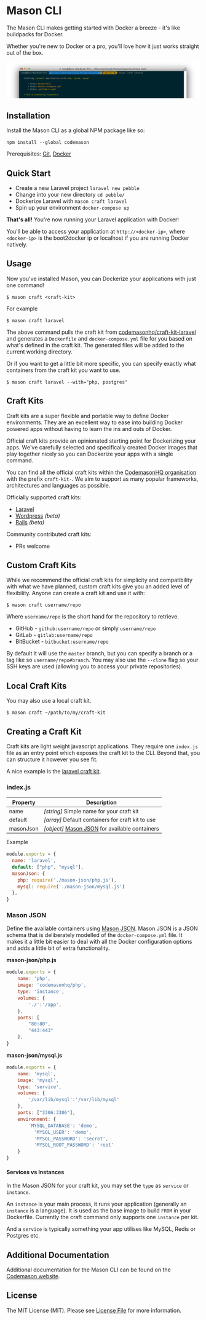 # Mason CLI

The Mason CLI makes getting started with Docker a breeze - it's like buildpacks for Docker.

Whether you're new to Docker or a pro, you'll love how it just works straight out of the box.

![mason-craft-command](craft-command.png)

## Installation
Install the Mason CLI as a global NPM package like so:
```
npm install --global codemason
```
Prerequisites: [Git](https://git-scm.com/downloads), [Docker](https://docs.docker.com/engine/installation/)

## Quick Start
- Create a new Laravel project  `laravel new pebble`
- Change into your new directory `cd pebble/` 
- Dockerize Laravel with `mason craft laravel`
- Spin up your environment `docker-compose up`

**That's all!** You're now running your Laravel application with Docker!

You'll be able to access your application at `http://<docker-ip>`, where `<docker-ip>` is the boot2docker ip or localhost if you are running Docker natively.

## Usage
Now you've installed Mason, you can Dockerize your applications with just one command!
```
$ mason craft <craft-kit>
```

For example
```
$ mason craft laravel
```
The above command pulls the craft kit from [codemasonhq/craft-kit-laravel](https://github.com/CodemasonHQ/craft-kit-laravel) and generates a `Dockerfile` and `docker-compose.yml` file for you based on what's defined in the craft kit. The generated files will be added to the current working directory.

Or if you want to get a little bit more specific, you can specify exactly what containers from the craft kit you want to use.
```
$ mason craft laravel --with="php, postgres"
```

## Craft Kits
Craft kits are a super flexible and portable way to define Docker environments. They are an excellent way to ease into building Docker powered apps without having to learn the ins and outs of Docker.

Official craft kits provide an opinionated starting point for Dockerizing your apps. We've carefully selected and specifically created Docker images that play together nicely so you can Dockerize your apps with a single command.

You can find all the official craft kits within the [CodemasonHQ organisation](https://github.com/codemasonhq) with the prefix `craft-kit-`. We aim to support as many popular frameworks, architectures and languages as possible.

Officially supported craft kits: 
- [Laravel](https://github.com/codemasonhq/craft-kit-laravel) 
- [Wordpress](https://github.com/codemasonhq/craft-kit-wordpress) *(beta)*
- [Rails](https://github.com/codemasonhq/craft-kit-laravel) *(beta)*

Community contributed craft kits: 
- PRs welcome


## Custom Craft Kits
While we recommend the official craft kits for simplicity and compatibility with what we have planned, custom craft kits give you an added level of flexibility. Anyone can create a craft kit and use it with: 
```
$ mason craft username/repo
```
Where `username/repo` is the short hand for the repository to retrieve. 
- GitHub - `github:username/repo` or simply `username/repo`
- GitLab - `gitlab:username/repo`
- BitBucket - `bitbucket:username/repo`

By default it will use the `master` branch, but you can specify a branch or a tag like so `username/repo#branch`. You may also use the `--clone` flag so your SSH keys are used (allowing you to access your private repositories).

## Local Craft Kits
You may also use a local craft kit.
```
$ mason craft ~/path/to/my/craft-kit
```

## Creating a Craft Kit
Craft kits are light weight javascript applications. They require one `index.js` file as an entry point which exposes the craft kit to the CLI. Beyond that, you can structure it however you see fit.

A nice example is the [laravel craft kit](https://github.com/CodemasonHQ/craft-kit-laravel).

### index.js
| Property | Description                                                                       |
| -------- | --------------------------------------------------------------------------------- |
| name     | *[string]* Simple name for your craft kit                                         |
| default  | *[array]* Default containers for craft kit to use                                 | 
| masonJson | *[object]* [Mason JSON](http://mason.ci/docs/mason-json) for available containers |

Example
```javascript
module.exports = {
  name: 'laravel',
  default: ["php", "mysql"],
  masonJson: {
  	php: require('./mason-json/php.js'),
  	mysql: require('./mason-json/mysql.js')
  },
}
```

### Mason JSON 
Define the available containers using [Mason JSON](mason.ci/docs/mason-json). Mason JSON is a JSON schema that is deliberately modelled of the `docker-compose.yml` file. It makes it a little bit easier to deal with all the Docker configuration options and adds a little bit of extra functionality. 

**mason-json/php.js**
```javascript
module.exports = {
    name: 'php', 
    image: 'codemasonhq/php',
    type: 'instance',
    volumes: {
        './':'/app',
    },
    ports: [
        "80:80",
        "443:443"
    ],
}
```

**mason-json/mysql.js**
```javascript
module.exports = {
    name: 'mysql',
    image: 'mysql',
    type: 'service',
    volumes: {
        '/var/lib/mysql':'/var/lib/mysql'
    },
    ports: ["3306:3306"],
    environment: {
        'MYSQL_DATABASE': 'demo',
          'MYSQL_USER': 'demo',
          'MYSQL_PASSWORD': 'secret',
          'MYSQL_ROOT_PASSWORD': 'root'
    }
}
```

#### Services vs Instances
In the Mason JSON for your craft kit, you may set the `type` as `service` or `instance`. 

An `instance` is your main process, it runs your application (generally an `instance` is a language). It is used as the base image to build `FROM` in your Dockerfile. Currently the craft command only supports one `instance` per kit.

And a `service` is typically something your app utilises like MySQL, Redis or Postgres etc.

## Additional Documentation 
Additional documentation for the Mason CLI can be found on the [Codemason website](http://mason.ci/docs/mason-cli).

## License
The MIT License (MIT). Please see [License File](LICENSE.md) for more information.